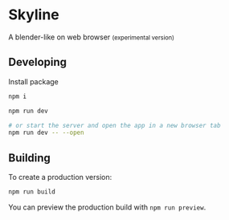 # Skyline

A blender-like on web browser <small>(experimental version)</small>

## Developing

Install package

```bash
npm i
```

```bash
npm run dev

# or start the server and open the app in a new browser tab
npm run dev -- --open
```

## Building

To create a production version:

```bash
npm run build
```

You can preview the production build with `npm run preview`.
